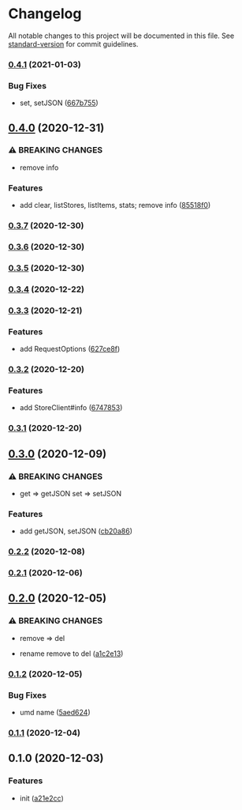 # Changelog

All notable changes to this project will be documented in this file. See [standard-version](https://github.com/conventional-changelog/standard-version) for commit guidelines.

### [0.4.1](https://github.com/BlackGlory/store-js/compare/v0.4.0...v0.4.1) (2021-01-03)


### Bug Fixes

* set, setJSON ([667b755](https://github.com/BlackGlory/store-js/commit/667b7558b28e94b40e08a49367d2426f9ecc8c2a))

## [0.4.0](https://github.com/BlackGlory/store-js/compare/v0.3.7...v0.4.0) (2020-12-31)


### ⚠ BREAKING CHANGES

* remove info

### Features

* add clear, listStores, listItems, stats; remove info ([85518f0](https://github.com/BlackGlory/store-js/commit/85518f0ee8d07850380e9c980b8bdd35cb299486))

### [0.3.7](https://github.com/BlackGlory/store-js/compare/v0.3.6...v0.3.7) (2020-12-30)

### [0.3.6](https://github.com/BlackGlory/store-js/compare/v0.3.5...v0.3.6) (2020-12-30)

### [0.3.5](https://github.com/BlackGlory/store-js/compare/v0.3.4...v0.3.5) (2020-12-30)

### [0.3.4](https://github.com/BlackGlory/store-js/compare/v0.3.3...v0.3.4) (2020-12-22)

### [0.3.3](https://github.com/BlackGlory/store-js/compare/v0.3.2...v0.3.3) (2020-12-21)


### Features

* add RequestOptions ([627ce8f](https://github.com/BlackGlory/store-js/commit/627ce8fb86d29f1d6c1ef84727633cab82e6c942))

### [0.3.2](https://github.com/BlackGlory/store-js/compare/v0.3.1...v0.3.2) (2020-12-20)


### Features

* add StoreClient#info ([6747853](https://github.com/BlackGlory/store-js/commit/6747853764ac50d433df60dd49cfc6ed5c2ae99c))

### [0.3.1](https://github.com/BlackGlory/store-js/compare/v0.3.0...v0.3.1) (2020-12-20)

## [0.3.0](https://github.com/BlackGlory/store-js/compare/v0.2.2...v0.3.0) (2020-12-09)


### ⚠ BREAKING CHANGES

* get => getJSON
set => setJSON

### Features

* add getJSON, setJSON ([cb20a86](https://github.com/BlackGlory/store-js/commit/cb20a867509c9c2d952d64e626951e30fce088cf))

### [0.2.2](https://github.com/BlackGlory/store-js/compare/v0.2.1...v0.2.2) (2020-12-08)

### [0.2.1](https://github.com/BlackGlory/store-js/compare/v0.2.0...v0.2.1) (2020-12-06)

## [0.2.0](https://github.com/BlackGlory/store-js/compare/v0.1.2...v0.2.0) (2020-12-05)


### ⚠ BREAKING CHANGES

* remove => del

* rename remove to del ([a1c2e13](https://github.com/BlackGlory/store-js/commit/a1c2e13780f43f59bb1876c46b525001815a54b4))

### [0.1.2](https://github.com/BlackGlory/store-js/compare/v0.1.1...v0.1.2) (2020-12-05)


### Bug Fixes

* umd name ([5aed624](https://github.com/BlackGlory/store-js/commit/5aed624591f384f248b133d3dff5789aabc30624))

### [0.1.1](https://github.com/BlackGlory/store-js/compare/v0.1.0...v0.1.1) (2020-12-04)

## 0.1.0 (2020-12-03)


### Features

* init ([a21e2cc](https://github.com/BlackGlory/store-js/commit/a21e2cca3bea79d387782ca2543f9991f63917ba))

